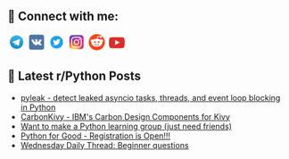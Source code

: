## 🔎 Connect with me:
[<img src="https://github.com/bullbesh/bullbesh/blob/main/images/Telegram.png" width="32" height="32" />](https://t.me/bullbesh)
[<img src="https://github.com/bullbesh/bullbesh/blob/main/images/VK.png" width="32" height="32" />](https://vk.com/bullbesh)
[<img src="https://github.com/bullbesh/bullbesh/blob/main/images/Twitter.png" width="32" height="32" />](https://twitter.com/bullbesh1)
[<img src="https://github.com/bullbesh/bullbesh/blob/main/images/Instagram.png" width="32" height="32" />](https://www.instagram.com/bullbesh)
[<img src="https://github.com/bullbesh/bullbesh/blob/main/images/Reddit.png" width="32" height="32" />](https://www.reddit.com/user/bullbesh)
[<img src="https://github.com/bullbesh/bullbesh/blob/main/images/YouTube.png" width="32" height="32" />](https://www.youtube.com/channel/UCtfjRs6uzgq5mfm8S06WTcg)

## 📕 Latest r/Python Posts
<!-- BLOG-POST-LIST:START -->
- [pyleak - detect leaked asyncio tasks, threads, and event loop blocking in Python](https://www.reddit.com/r/Python/comments/1l2y5rz/pyleak_detect_leaked_asyncio_tasks_threads_and/)
- [CarbonKivy - IBM&#39;s Carbon Design Components for Kivy](https://www.reddit.com/r/Python/comments/1l2wwmp/carbonkivy_ibms_carbon_design_components_for_kivy/)
- [Want to make a Python learning group &lpar;just need friends&rpar;](https://www.reddit.com/r/Python/comments/1l2tf2g/want_to_make_a_python_learning_group_just_need/)
- [Python for Good - Registration is Open!!!](https://www.reddit.com/r/Python/comments/1l2swqe/python_for_good_registration_is_open/)
- [Wednesday Daily Thread: Beginner questions](https://www.reddit.com/r/Python/comments/1l2rfyx/wednesday_daily_thread_beginner_questions/)
<!-- BLOG-POST-LIST:END -->
